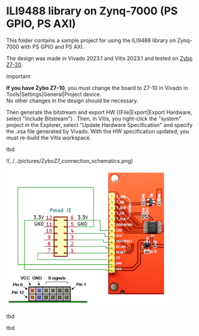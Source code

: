 # ILI9488 library on Zynq-7000 (PS GPIO, PS AXI)

This folder contains a sample project for using the ILI9488 library on Zynq-7000 with PS GPIO and PS AXI.

The design was made in Vivado 2023.1 and Vitis 2023.1 and tested on [Zybo Z7-20](https://digilent.com/shop/zybo-z7-zynq-7000-arm-fpga-soc-development-board/).

> [!IMPORTANT]
> **If you have Zybo Z7-10**, you must change the board to Z7-10 in Vivado in Tools|Settings|General|Project device.  
> No other changes in the design should be necessary.
>
> Then generate the bitstream and export HW ((File|Export|Export Hardware, select "Include Bitstream") . Then, in Vitis, you right-click the "system" project in the Explorer, select "Update Hardware Specification" and specify the .xsa file generated by Vivado. With the HW specification updated, you must re-build the Vitis workspace.

tbd

!(../../pictures/ZyboZ7_connection_schematics.png)

<img src="(../../pictures/ZyboZ7_connection_schematics.png" title="" alt="" width="431">

tbd

tbd
